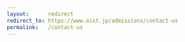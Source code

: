 ```yaml
---
layout:      redirect
redirect_to: https://www.oist.jp/admissions/contact-us
permalink:   /contact-us
---
```

